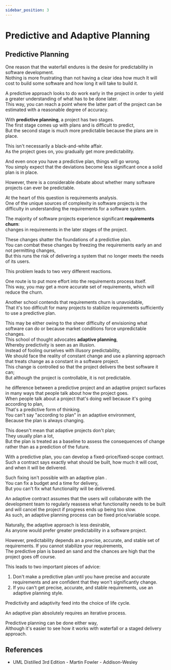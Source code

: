 ```yaml
---
sidebar_position: 3
---
```


# Predictive and Adaptive Planning

## Predictive Planning

One reason that the waterfall endures is the desire for predictability in software development.  
Nothing is more frustrating than not having a clear idea how much lt will cost to build some software and how long it will take to build it.

A predictive approach looks to do work early in the project in order to yield a greater understanding of what has to be done later.  
This way, you can reach a point where the latter part of the project can be estimated with a reasonable degree of accuracy.

With **predictive planning**, a project has two stages.  
The first stage comes up with plans and is difficult to predict,  
But the second stage is much more predictable because the plans are in place.

This isn't necessarily a black-and-white affair.  
As the project goes on, you gradually get more predictability.

And even once you have a predictive plan, things will go wrong.  
You simply expect that the deviations become less significant once a solid plan is in place.

However, there is a considerable debate about whether many software projects can ever be predictable.

At the heart of this question is requirements analysis.  
One of the unique sources of complexity in software projects is the difficulty in understanding the requirements for a software system.

The majority of software projects experience significant **requirements churn**:  
changes in requirements in the later stages of the project.

These changes shatter the foundations of a predictive plan.  
You can combat these changes by freezing the requirements early an and not permitting changes,  
But this runs the risk of delivering a system that no longer meets the needs of its users.

This problem leads to two very different reactions.

One route is to put more effort into the requirements process itself.  
This way, you may get a more accurate set of requirements, which will reduce the churn.

Another school contends that requirements churn is unavoidable,  
That it's too difficult for many projects to stabilize requirements sufficiently to use a predictive plan.

This may be either owing to the sheer difficulty of envisioning what software can do or because market conditions force unpredictable changes.  
This school of thought advocates **adaptive planning**,  
Whereby predictivity is seen as an illusion.  
Instead of fooling ourselves with illusory predictability,  
We should face the reality of constant change and use a planning approach that treats change as a constant in a software project.  
This change is controlled so that the project delivers the best software it can;  
But although the project is controllable, it is not predictable.

he difference between a predictive project and an adaptive project surfaces in many ways that people talk about how the project goes.  
When people talk about a project that's doing well because it's going according to plan,  
That's a predictive form of thinking.  
You can't say "according to plan" in an adaptive environment,  
Because the plan is always changing.

This doesn't mean that adaptive projects don't plan;  
They usually plan a lot,  
But the plan is treated as a baseline to assess the consequences of change rather than as a prediction of the future.

With a predictive plan, you can develop a fixed-price/fixed-scope contract.  
Such a contract says exactly what should be built, how much it will cost, and when it will be delivered.

Such fixing isn't possible with an adaptive plan .  
You can fix a budget and a time for delivery,  
But you can't fix what functionality will be delivered.

An adaptive contract assumes that the users will collaborate with the development team to regularly reassess what functionality needs to be built
and will cancel the project if progress ends up being too slow.  
As such, an adaptive planning process can be fixed price/variable scope.

Naturally, the adaptive approach is less desirable,  
As anyone would prefer greater predictability in a software project.

However, predictability depends an a precise, accurate, and stable set of requirements.
If you cannot stabilize your requirements,  
The predictive plan is based an sand and the chances are high that the project goes off course.

This leads to two important pieces of advice:

1. Don't make a predictive plan until you have precise and accurate requirements and are confident that they won't significantly change.
1. If you can't get precise, accurate, and stable requirements, use an adaptive planning style.

Predictivity and adaptivity feed into the choice of life cycle.

An adaptive plan absolutely requires an iterative process.

Predictive planning can be done either way,  
Although it's easier to see how it works with waterfall or a staged delivery approach.

## References

- UML Distilled 3rd Edition - Martin Fowler - Addison-Wesley
